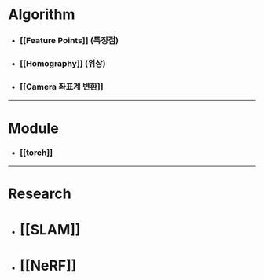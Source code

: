 # Algorithm
- ### [[Feature Points]] (특징점)
- ### [[Homography]] (위상)
- ### [[Camera 좌표계 변환]]

---
# Module
- ### [[torch]]

---
# Research
- # [[SLAM]]
- # [[NeRF]]